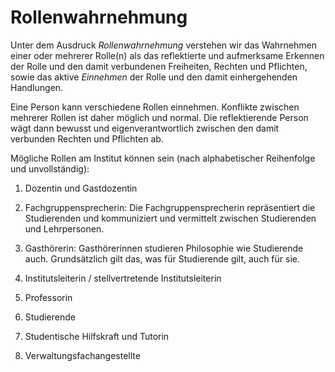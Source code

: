 <!---
   NAME - The NAME of this project is:
ethos

  FILE - The FILENAME of the current file is:
/a3.md

  CREATION - This project was CREATED on:
2017-01-28-16:15:00 UTC

  MODIFICATION - This project was last MODIFIED on:
2017-01-28-16:15:00 UTC

  VERSION - The current VERSION of this project is:
<git-commit-hash>-2017-01-28-16:15:00 UTC

  CREATOR(S) - This project was CREATED by:
Michael Czechowski, Martin Maga

  CONTACT - You can CONTACT the creator(s) or developer(s) of this project at:
E-Mail: mail@martinmaga.de

  COPYRIGHT - The COPYRIGHT holder of this project is:
COPYRIGHT (c) 2016 Martin Maga

  LICENSE - This project is LICENSED under the following license:
Martin Maga 2016 CC BY-SA 4.0 https://creativecommons.org

  SUBFILE – This is a SUBFILE! For more INFORMATION on this project go to:
/README.md
--->
# Rollenwahrnehmung

Unter dem Ausdruck *Rollenwahrnehmung* verstehen wir das Wahrnehmen einer oder mehrerer Rolle(n) als das reflektierte und aufmerksame Erkennen der Rolle und den damit verbundenen Freiheiten, Rechten und Pflichten, sowie das aktive *Einnehmen* der Rolle und den damit einhergehenden Handlungen.

Eine Person kann verschiedene Rollen einnehmen. Konflikte zwischen mehrerer Rollen ist daher möglich und normal. Die reflektierende Person wägt dann bewusst und eigenverantwortlich zwischen den damit verbunden Rechten und Pflichten ab.

Mögliche Rollen am Institut können sein (nach alphabetischer Reihenfolge und unvollständig):

1. Dozentin und Gastdozentin

2. Fachgruppensprecherin: Die Fachgruppensprecherin repräsentiert die Studierenden und kommuniziert und vermittelt zwischen Studierenden und Lehrpersonen.

3. Gasthörerin: Gasthörerinnen studieren Philosophie wie Studierende auch. Grundsätzlich gilt das, was für Studierende gilt, auch für sie.

4. Institutsleiterin / stellvertretende Institutsleiterin

5. Professorin

6. Studierende

7. Studentische Hilfskraft und Tutorin

8. Verwaltungsfachangestellte
